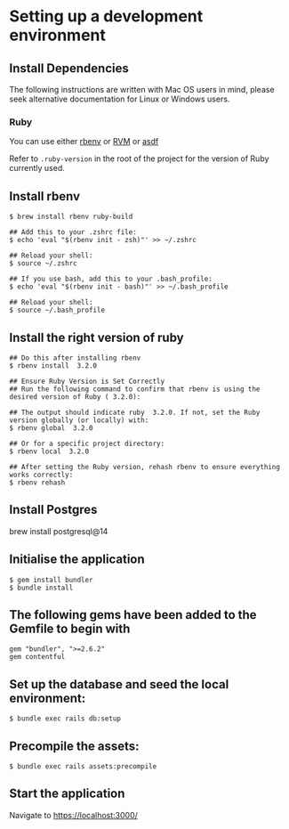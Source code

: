 # Setting up a development environment

## Install Dependencies

The following instructions are written with Mac OS users in mind, please seek
alternative documentation for Linux or Windows users.

### Ruby

You can use either  [rbenv](https://rbenv.org/) or [RVM](https://rvm.io/) or [asdf](https://github.com/asdf-vm/asdf)

Refer to `.ruby-version` in the root of the project for the version of Ruby
currently used.

## Install rbenv

```
$ brew install rbenv ruby-build

## Add this to your .zshrc file:
$ echo 'eval "$(rbenv init - zsh)"' >> ~/.zshrc

## Reload your shell:
$ source ~/.zshrc

## If you use bash, add this to your .bash_profile:
$ echo 'eval "$(rbenv init - bash)"' >> ~/.bash_profile

## Reload your shell:
$ source ~/.bash_profile
```

## Install the right version of ruby

```
## Do this after installing rbenv
$ rbenv install  3.2.0

## Ensure Ruby Version is Set Correctly
## Run the following command to confirm that rbenv is using the desired version of Ruby ( 3.2.0):

## The output should indicate ruby  3.2.0. If not, set the Ruby version globally (or locally) with:
$ rbenv global  3.2.0

## Or for a specific project directory:
$ rbenv local  3.2.0

## After setting the Ruby version, rehash rbenv to ensure everything works correctly:
$ rbenv rehash
```

## Install Postgres

brew install postgresql@14

## Initialise the application

```
$ gem install bundler
$ bundle install
```

## The following gems have been added to the Gemfile to begin with

```
gem "bundler", ">=2.6.2"
gem contentful
```

## Set up the database and seed the local environment:

```
$ bundle exec rails db:setup
```

## Precompile the assets:

```
$ bundle exec rails assets:precompile
```

## Start the application

Navigate to [https://localhost:3000/](https://localhost:3000/)
